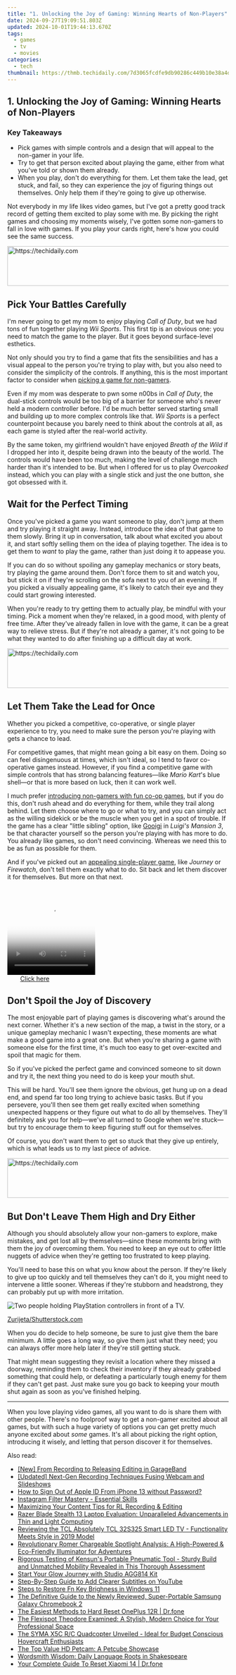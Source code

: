 ```yaml
---
title: "1. Unlocking the Joy of Gaming: Winning Hearts of Non-Players"
date: 2024-09-27T19:09:51.803Z
updated: 2024-10-01T19:44:13.670Z
tags:
  - games
  - tv
  - movies
categories:
  - tech
thumbnail: https://thmb.techidaily.com/7d3065fcdfe9db90286c449b10e38a4d31d450abe5e96470a22889b0c2259f96.jpg
---
```


## 1. Unlocking the Joy of Gaming: Winning Hearts of Non-Players

### Key Takeaways

* Pick games with simple controls and a design that will appeal to the non-gamer in your life.
* Try to get that person excited about playing the game, either from what you've told or shown them already.
* When you play, don't do everything for them. Let them take the lead, get stuck, and fail, so they can experience the joy of figuring things out themselves. Only help them if they're going to give up otherwise.

 Not everybody in my life likes video games, but I've got a pretty good track record of getting them excited to play some with me. By picking the right games and choosing my moments wisely, I've gotten some non-gamers to fall in love with games. If you play your cards right, here's how you could see the same success.

<!-- affiliate ads begin -->
<a href="https://appsumo.8odi.net/c/5597632/2132162/7443" target="_top" id="2132162">
  <img src="//a.impactradius-go.com/display-ad/7443-2132162" border="0" alt="https://techidaily.com" width="728" height="90"/>
</a>
<img height="0" width="0" src="https://appsumo.8odi.net/i/5597632/2132162/7443" style="position:absolute;visibility:hidden;" border="0" />
<!-- affiliate ads end -->

##  Pick Your Battles Carefully

 I'm never going to get my mom to enjoy playing _Call of Duty_, but we had tons of fun together playing _Wii Sports_. This first tip is an obvious one: you need to match the game to the player. But it goes beyond surface-level esthetics.

 Not only should you try to find a game that fits the sensibilities and has a visual appeal to the person you're trying to play with, but you also need to consider the simplicity of the controls. If anything, this is the most important factor to consider when [picking a game for non-gamers](https://extra-resources.techidaily.com/in-2024-comparison-of-googles-ar-embellishments-to-competitors/).

 Even if my mom was desperate to pwn some n00bs in _Call of Duty_, the dual-stick controls would be too big of a barrier for someone who's never held a modern controller before. I'd be much better served starting small and building up to more complex controls like that. _Wii Sports_ is a perfect counterpoint because you barely need to think about the controls at all, as each game is styled after the real-world activity.

 By the same token, my girlfriend wouldn't have enjoyed _Breath of the Wild_ if I dropped her into it, despite being drawn into the beauty of the world. The controls would have been too much, making the level of challenge much harder than it's intended to be. But when I offered for us to play _Overcooked_ instead, which you can play with a single stick and just the one button, she got obsessed with it.

##  Wait for the Perfect Timing

 Once you've picked a game you want someone to play, don't jump at them and try playing it straight away. Instead, introduce the idea of that game to them slowly. Bring it up in conversation, talk about what excited you about it, and start softly selling them on the idea of playing together. The idea is to get them to _want_ to play the game, rather than just doing it to appease you.

 If you can do so without spoiling any gameplay mechanics or story beats, try playing the game around them. Don't force them to sit and watch you, but stick it on if they're scrolling on the sofa next to you of an evening. If you picked a visually appealing game, it's likely to catch their eye and they could start growing interested.

 When you're ready to try getting them to actually play, be mindful with your timing. Pick a moment when they're relaxed, in a good mood, with plenty of free time. After they've already fallen in love with the game, it can be a great way to relieve stress. But if they're not already a gamer, it's not going to be what they wanted to do after finishing up a difficult day at work.

<!-- affiliate ads begin -->
<a href="https://25home.pxf.io/c/5597632/2148649/16836" target="_top" id="2148649">
  <img src="//a.impactradius-go.com/display-ad/16836-2148649" border="0" alt="https://techidaily.com" width="720" height="90"/>
</a>
<img height="0" width="0" src="https://25home.pxf.io/i/5597632/2148649/16836" style="position:absolute;visibility:hidden;" border="0" />
<!-- affiliate ads end -->

##  Let Them Take the Lead for Once

 Whether you picked a competitive, co-operative, or single player experience to try, you need to make sure the person you're playing with gets a chance to lead.

 For competitive games, that might mean going a bit easy on them. Doing so can feel disingenuous at times, which isn't ideal, so I tend to favor co-operative games instead. However, if you find a competitive game with simple controls that has strong balancing features—like _Mario Kart_'s blue shell—or that is more based on luck, then it can work well.

 I much prefer [introducing non-gamers with fun co-op games](https://facebook-videos.techidaily.com/updated-earnings-expertise-for-youtube-creators-fb-insights-and-tactics/), but if you do this, don't rush ahead and do everything for them, while they trail along behind. Let them choose where to go or what to try, and you can simply act as the willing sidekick or be the muscle when you get in a spot of trouble. If the game has a clear "little sibling" option, like [Gooigi](https://www.mariowiki.com/Gooigi) in _Luigi's Mansion 3_, be that character yourself so the person you're playing with has more to do. You already like games, so don't need convincing. Whereas we need this to be as fun as possible for them.

 And if you've picked out an [appealing single-player game](https://extra-information.techidaily.com/effortless-techniques-for-stunning-time-lapse-photography-using-samsungs/), like _Journey_ or _Firewatch_, don't tell them exactly what to do. Sit back and let them discover it for themselves. But more on that next.

<!-- affiliate ads begin -->
<span id="1374820">
					<video width="200" height="200" style="cursor:pointer"
           poster="//a.impactradius-go.com/display-clicktoplayimage/1374820.png"
           onclick="if(!this.playClicked){this.play();this.setAttribute('controls',true);this.playClicked=true;}">
	   <source src="//a.impactradius-go.com/display-ad/15852-1374820">
	   <img src="//a.impactradius-go.com/display-clicktoplayimage/1374820.png" style="border: none; height: 100%; width: 100%; object-fit: contain">
	</video>
	<div style="width:125px;text-align:center"><a href="javascript:window.open(decodeURIComponent('https%3A%2F%2Fthefitville.pxf.io%2Fc%2F5597632%2F1374820%2F15852'), '_blank');void(0);">Click here</a></div>
</span>
<img height="0" width="0" src="https://imp.pxf.io/i/5597632/1374820/15852" style="position:absolute;visibility:hidden;" border="0" />
<!-- affiliate ads end -->

##  Don't Spoil the Joy of Discovery

 The most enjoyable part of playing games is discovering what's around the next corner. Whether it's a new section of the map, a twist in the story, or a unique gameplay mechanic I wasn't expecting, these moments are what make a good game into a great one. But when you're sharing a game with someone else for the first time, it's much too easy to get over-excited and spoil that magic for them.

 So if you've picked the perfect game and convinced someone to sit down and try it, the next thing you need to do is keep your mouth shut.

 This will be hard. You'll see them ignore the obvious, get hung up on a dead end, and spend far too long trying to achieve basic tasks. But if you persevere, you'll then see them get really excited when something unexpected happens or they figure out what to do all by themselves. They'll definitely ask you for help—we've all turned to Google when we're stuck—but try to encourage them to keep figuring stuff out for themselves.

 Of course, you don't want them to get so stuck that they give up entirely, which is what leads us to my last piece of advice.

<!-- affiliate ads begin -->
<a href="https://appsumo.8odi.net/c/5597632/2100529/7443" target="_top" id="2100529">
  <img src="//a.impactradius-go.com/display-ad/7443-2100529" border="0" alt="https://techidaily.com" width="728" height="90"/>
</a>
<img height="0" width="0" src="https://appsumo.8odi.net/i/5597632/2100529/7443" style="position:absolute;visibility:hidden;" border="0" />
<!-- affiliate ads end -->

##  But Don't Leave Them High and Dry Either

 Although you should absolutely allow your non-gamers to explore, make mistakes, and get lost all by themselves—since these moments bring with them the joy of overcoming them. You need to keep an eye out to offer little nuggets of advice when they're getting too frustrated to keep playing.

 You'll need to base this on what you know about the person. If they're likely to give up too quickly and tell themselves they can't do it, you might need to intervene a little sooner. Whereas if they're stubborn and headstrong, they can probably put up with more irritation.

![Two people holding PlayStation controllers in front of a TV.](https://static1.howtogeekimages.com/wordpress/wp-content/uploads/2024/06/two-people-holding-playstation-controllers-in-front-of-a-tv.jpg) 

[Zurijeta](https://www.shutterstock.com/g/zurijeta)[/Shutterstock.com](https://www.shutterstock.com/image-photo/two-boys-sitting-home-playing-video-1575673549)

 When you do decide to help someone, be sure to just give them the bare minimum. A little goes a long way, so give them just what they need; you can always offer more help later if they're still getting stuck.

 That might mean suggesting they revisit a location where they missed a doorway, reminding them to check their inventory if they already grabbed something that could help, or defeating a particularly tough enemy for them if they can't get past. Just make sure you go back to keeping your mouth shut again as soon as you've finished helping.

---

 When you love playing video games, all you want to do is share them with other people. There's no foolproof way to get a non-gamer excited about all games, but with such a huge variety of options you can get pretty much anyone excited about _some_ games. It's all about picking the right option, introducing it wisely, and letting that person discover it for themselves.

<ins class="adsbygoogle"
     style="display:block"
     data-ad-format="autorelaxed"
     data-ad-client="ca-pub-7571918770474297"
     data-ad-slot="1223367746"></ins>

<ins class="adsbygoogle"
     style="display:block"
     data-ad-client="ca-pub-7571918770474297"
     data-ad-slot="8358498916"
     data-ad-format="auto"
     data-full-width-responsive="true"></ins>

<span class="atpl-alsoreadstyle">Also read:</span>
<div><ul>
<li><a href="https://some-techniques.techidaily.com/new-from-recording-to-releasing-editing-in-garageband/"><u>[New] From Recording to Releasing Editing in GarageBand</u></a></li>
<li><a href="https://screen-activity-recording.techidaily.com/updated-next-gen-recording-techniques-fusing-webcam-and-slideshows/"><u>[Updated] Next-Gen Recording Techniques Fusing Webcam and Slideshows</u></a></li>
<li><a href="https://apple-account.techidaily.com/how-to-sign-out-of-apple-id-from-iphone-13-without-password-by-drfone-ios/"><u>How to Sign Out of Apple ID From iPhone 13 without Password?</u></a></li>
<li><a href="https://instagram-video-recordings.techidaily.com/instagram-filter-mastery-essential-skills/"><u>Instagram Filter Mastery - Essential Skills</u></a></li>
<li><a href="https://screen-video-capture.techidaily.com/maximizing-your-content-tips-for-rl-recording-and-editing/"><u>Maximizing Your Content Tips for RL Recording & Editing</u></a></li>
<li><a href="https://buynow-marvelous.techidaily.com/razer-blade-stealth-13-laptop-evaluation-unparalleled-advancements-in-thin-and-light-computing/"><u>Razer Blade Stealth 13 Laptop Evaluation: Unparalleled Advancements in Thin and Light Computing</u></a></li>
<li><a href="https://buynow-marvelous.techidaily.com/reviewing-the-tcl-absolutely-tcl-32s325-smart-led-tv-functionality-meets-style-in-2019-model/"><u>Reviewing the TCL Absolutely TCL 32S325 Smart LED TV - Functionality Meets Style in 2019 Model</u></a></li>
<li><a href="https://buynow-marvelous.techidaily.com/revolutionary-romer-chargeable-spotlight-analysis-a-high-powered-and-eco-friendly-illuminator-for-adventures/"><u>Revolutionary Romer Chargeable Spotlight Analysis: A High-Powered & Eco-Friendly Illuminator for Adventures</u></a></li>
<li><a href="https://buynow-marvelous.techidaily.com/rigorous-testing-of-kensuns-portable-pneumatic-tool-sturdy-build-and-unmatched-mobility-revealed-in-this-thorough-assessment/"><u>Rigorous Testing of Kensun's Portable Pneumatic Tool - Sturdy Build and Unmatched Mobility Revealed in This Thorough Assessment</u></a></li>
<li><a href="https://buynow-marvelous.techidaily.com/start-your-glow-journey-with-studio-agg814-kit/"><u>Start Your Glow Journey with Studio AGG814 Kit</u></a></li>
<li><a href="https://youtube-clips.techidaily.com/step-by-step-guide-to-add-clearer-subtitles-on-youtube/"><u>Step-By-Step Guide to Add Clearer Subtitles on YouTube</u></a></li>
<li><a href="https://windows11.techidaily.com/steps-to-restore-fn-key-brighness-in-windows-11/"><u>Steps to Restore Fn Key Brighness in Windows 11</u></a></li>
<li><a href="https://buynow-marvelous.techidaily.com/the-definitive-guide-to-the-newly-reviewed-super-portable-samsung-galaxy-chromebook-2/"><u>The Definitive Guide to the Newly Reviewed, Super-Portable Samsung Galaxy Chromebook 2</u></a></li>
<li><a href="https://techidaily.com/the-easiest-methods-to-hard-reset-oneplus-12r-drfone-by-drfone-reset-android-reset-android/"><u>The Easiest Methods to Hard Reset OnePlus 12R | Dr.fone</u></a></li>
<li><a href="https://buynow-marvelous.techidaily.com/the-flexispot-theodore-examined-a-stylish-modern-choice-for-your-professional-space/"><u>The Flexispot Theodore Examined: A Stylish, Modern Choice for Your Professional Space</u></a></li>
<li><a href="https://buynow-marvelous.techidaily.com/the-syma-x5c-rc-quadcopter-unveiled-ideal-for-budget-conscious-hovercraft-enthusiasts/"><u>The SYMA X5C R/C Quadcopter Unveiled - Ideal for Budget Conscious Hovercraft Enthusiasts</u></a></li>
<li><a href="https://buynow-marvelous.techidaily.com/the-top-value-hd-petcam-a-petcube-showcase/"><u>The Top Value HD Petcam: A Petcube Showcase</u></a></li>
<li><a href="https://mondly-stories.techidaily.com/wordsmith-wisdom-daily-language-roots-in-shakespeare/"><u>Wordsmith Wisdom: Daily Language Roots in Shakespeare</u></a></li>
<li><a href="https://techidaily.com/your-complete-guide-to-reset-xiaomi-14-drfone-by-drfone-reset-android-reset-android/"><u>Your Complete Guide To Reset Xiaomi 14 | Dr.fone</u></a></li>
</ul></div>

